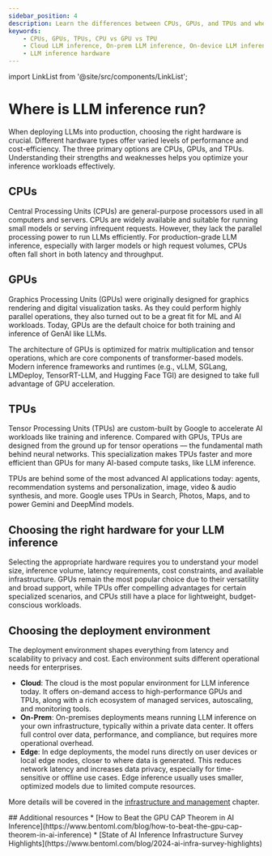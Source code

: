 ```yaml
---
sidebar_position: 4
description: Learn the differences between CPUs, GPUs, and TPUs and where you can deploy them.
keywords:
    - CPUs, GPUs, TPUs, CPU vs GPU vs TPU
    - Cloud LLM inference, On-prem LLM inference, On-device LLM inference, GPU inference, Edge LLM inference
    - LLM inference hardware
---
```


import LinkList from '@site/src/components/LinkList';

# Where is LLM inference run?

When deploying LLMs into production, choosing the right hardware is crucial. Different hardware types offer varied levels of performance and cost-efficiency. The three primary options are CPUs, GPUs, and TPUs. Understanding their strengths and weaknesses helps you optimize your inference workloads effectively.

## CPUs

Central Processing Units (CPUs) are general-purpose processors used in all computers and servers. CPUs are widely available and suitable for running small models or serving infrequent requests. However, they lack the parallel processing power to run LLMs efficiently. For production-grade LLM inference, especially with larger models or high request volumes, CPUs often fall short in both latency and throughput.

## GPUs

Graphics Processing Units (GPUs) were originally designed for graphics rendering and digital visualization tasks. As they could perform highly parallel operations, they also turned out to be a great fit for ML and AI workloads. Today, GPUs are the default choice for both training and inference of GenAI like LLMs.

The architecture of GPUs is optimized for matrix multiplication and tensor operations, which are core components of transformer-based models. Modern inference frameworks and runtimes (e.g., vLLM, SGLang, LMDeploy, TensorRT-LLM, and Hugging Face TGI) are designed to take full advantage of GPU acceleration.

## TPUs

Tensor Processing Units (TPUs) are custom-built by Google to accelerate AI workloads like training and inference. Compared with GPUs, TPUs are designed from the ground up for tensor operations — the fundamental math behind neural networks. This specialization makes TPUs faster and more efficient than GPUs for many AI-based compute tasks, like LLM inference.

TPUs are behind some of the most advanced AI applications today: agents, recommendation systems and personalization, image, video & audio synthesis, and more. Google uses TPUs in Search, Photos, Maps, and to power Gemini and DeepMind models.

## Choosing the right hardware for your LLM inference

Selecting the appropriate hardware requires you to understand your model size, inference volume, latency requirements, cost constraints, and available infrastructure. GPUs remain the most popular choice due to their versatility and broad support, while TPUs offer compelling advantages for certain specialized scenarios, and CPUs still have a place for lightweight, budget-conscious workloads.

## Choosing the deployment environment

The deployment environment shapes everything from latency and scalability to privacy and cost. Each environment suits different operational needs for enterprises.

- **Cloud**: The cloud is the most popular environment for LLM inference today. It offers on-demand access to high-performance GPUs and TPUs, along with a rich ecosystem of managed services, autoscaling, and monitoring tools.
- **On-Prem**: On-premises deployments means running LLM inference on your own infrastructure, typically within a private data center. It offers full control over data, performance, and compliance, but requires more operational overhead.
- **Edge**: In edge deployments, the model runs directly on user devices or local edge nodes, closer to where data is generated. This reduces network latency and increases data privacy, especially for time-sensitive or offline use cases. Edge inference usually uses smaller, optimized models due to limited compute resources.

More details will be covered in the [infrastructure and management](../infrastructure-and-operations) chapter.

<LinkList>
  ## Additional resources
  * [How to Beat the GPU CAP Theorem in AI Inference](https://www.bentoml.com/blog/how-to-beat-the-gpu-cap-theorem-in-ai-inference)
  * [State of AI Inference Infrastructure Survey Highlights](https://www.bentoml.com/blog/2024-ai-infra-survey-highlights)
</LinkList>